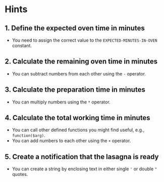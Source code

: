 # Hints

## 1. Define the expected oven time in minutes

- You need to assign the correct value to the `EXPECTED-MINUTES-IN-OVEN` constant.

## 2. Calculate the remaining oven time in minutes

- You can subtract numbers from each other using the `-` operator.

## 3. Calculate the preparation time in minutes

- You can multiply numbers using the `*` operator.

## 4. Calculate the total working time in minutes

- You can call other defined functions you might find useful, e.g., `function($arg)`.
- You can add numbers to each other using the `+` operator.

## 5. Create a notification that the lasagna is ready

- You can create a string by enclosing text in either single `'` or double `"` quotes.
